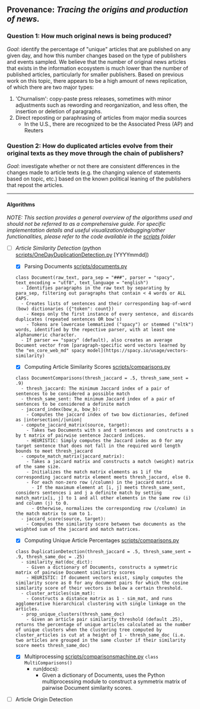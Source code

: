 ## Provenance: _Tracing the origins and production of news._

### Question 1: How much original news is being produced?
*Goal*: identify the percentage of "unique" articles that are published on any given day, and how this number changes based on the type of publishers and events sampled. 
We believe that the number of original news articles that exists in the information ecosystem is much lower than the number of published articles, particularly for smaller publishers. Based on previous work on this topic, there appears to be a high amount of news replication, of which there are two major types:
1. 'Churnalism': copy-paste press releases, sometimes with minor adjustments such as rewording and reorganization, and less often, the insertion or deletion of paragraphs. 
2. Direct reposting or paraphrasing of articles from major media sources 
   - In the U.S., there are recognized to be the Associated Press (AP) and Reuters
   
### Question 2: How do duplicated articles evolve from their original texts as they move through the chain of publishers?
*Goal*: investigate whether or not there are consistent differences in the changes made to article texts (e.g. the changing valence of statements based on topic, etc.) based on the known political leaning of the publishers that repost the articles. 

---
#### Algorithms
_NOTE: This section provides a general overview of the algorithms used and should not be referred to as a comprehensive guide. For specific implementation details and useful visualization/debugging/other functionalities, please refer to the code available in the [scripts](scripts) folder_
- [ ] _Article Similarity Detection_ (python [scripts/OneDayDuplicationDetection.py](scripts/OneDayDuplicationDetection.py) [YYYYmmdd])
     - [x] Parsing Documents [scripts/documents.py](scripts/documents.py)
    ```
    class Document(raw_text, para_sep = "###", parser = "spacy", text_encoding = "utf8", text_language = "english")
      - Identifies paragraphs in the raw text by separating by para_sep, filtering out paragraphs that contain < 4 words or ALL CAPS.
      - Creates lists of sentences and their corresponding bag-of-word (bow) dictionaries ({"token": count})
        - Keeps only the first instance of every sentence, and discards duplicates (repeated sentences OR bow's)
        - Tokens are lowercase lemmatized ("spacy") or stemmed ("nltk") words, identified by the repective parser, with at least one alphanumeric character.
      - If parser == "spacy" (default), also creates an average Document vector from [paragraph-specific word vectors learned by the "en_core_web_md" spacy model](https://spacy.io/usage/vectors-similarity) 
    ```
     - [x] Computing Article Similarity Scores [scripts/comparisons.py](scripts/comparisons.py)
    ```
    class DocumentComparisons(thresh_jaccard = .5, thresh_same_sent = .9)
      - thresh_jaccard: The minimum Jaccard index of a pair of sentences to be considered a possible match
      - thresh_same_sent: The minimum Jaccard index of a pair of sentences to be considered a definite match  
      - jaccard_index(bow_a, bow_b):
        - Computes the jaccard index of two bow dictionaries, defined as |intersection|/|union|
      - compute_jaccard_matrix(source, target):
        - Takes two Documents with s and t sentences and constructs a s by t matrix of pairwise sentence Jaccard indices. 
        - HEURISTIC: Simply computes the Jaccard index as 0 for any target sentence that does not fall in the required word length bounds to meet thresh_jaccard 
      - compute_match_matrix(jaccard_matrix):
        - Takes a jaccard matrix and constructs a match (weight) matrix of the same size. 
        - Initializes the match matrix elements as 1 if the corresponding jaccard matrix element meets thresh_jaccard, else 0.
        - For each non-zero row (/column) in the jaccard matrix
          - If the maximum element at [i, j] meets thresh_same_sent, considers sentences i and j a definite match by setting match_matrix[i, j] to 1 and all other elements in the same row (i) and column (j) to 0.
          - Otherwise, normalizes the corresponding row (/column) in the match matrix to sum to 1. 
      - jaccard_score(source, target):
        - Computes the similarity score between two documents as the weighted sum of the jaccard and match matrices.
    ```
    - [x] Computing Unique Article Percentages [scripts/comparisons.py](scripts/comparisons.py)
    ```
    class DuplicationDetection(thresh_jaccard = .5, thresh_same_sent = .9, thresh_same_doc = .25)
      - similarity_mat(doc_dict):
        - Given a dictionary of Documents, constructs a symmetric matrix of pairwise Document similarity scores 
        - HEURISTIC: If document vectors exist, simply computes the similarity score as 0 for any document pairs for which the cosine similarity score of their vectors is below a certain threshold. 
      - cluster_articles(sim_mat):
        - Constructs a distance matrix as 1 - sim_mat, and runs agglomerative hierarchical clustering with single linkage on the articles.
      - prop_unique_clusters(thresh_same_doc)
        - Given an article pair similarity threshold (default .25), returns the percentage of unique articles calculated as the number of unique clusters when the clustering tree computed by cluster_articles is cut at a height of 1 - thresh_same_doc (i.e. two articles are grouped in the same cluster if their similarity score meets thresh_same_doc)
    ```
  - [x] Multiprocessing [scripts/comparisonsmachine.py](scripts/comparisonsmachine.py)
  `class MultiComparisons()`
    - run(docs):
      - Given a dictionary of Documents, uses the Python multiprocessing module to construct a symmetrix matrix of pairwise Document similarity scores. 
  
- [ ] Article Origin Detection 


